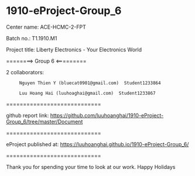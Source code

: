 # 1910-eProject-Group_6

Center name: ACE-HCMC-2-FPT

Batch no.: T1.1910.M1

Project title: Liberty Electronics - Your Electronics World

========> Group 6 <=========

2 collaborators:

         Nguyen Thien Y (bluecat0901@gmail.com)  Student1233864
         
         Luu Hoang Hai (luuhoaghai@gmail.com)  Student1233867
============================

github report link: https://github.com/luuhoanghai/1910-eProject-Group_6/tree/master/Document

============================

eProject published at: https://luuhoanghai.github.io/1910-eProject-Group_6/

============================

Thank you for spending your time to look at our work. Happy Holidays
